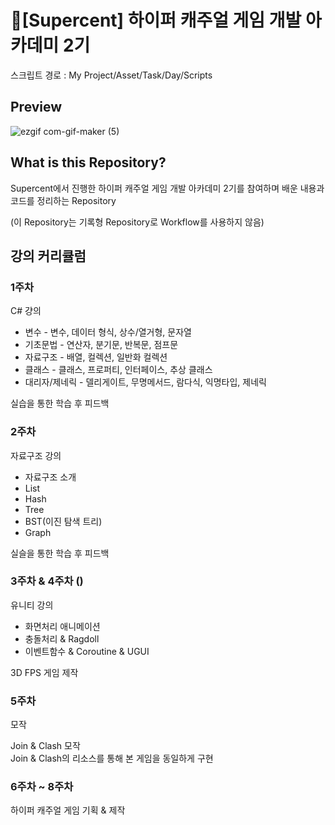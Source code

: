 # 💎[Supercent] 하이퍼 캐주얼 게임 개발 아카데미 2기
스크립트 경로 : My Project/Asset/Task/Day/Scripts

## Preview

![ezgif com-gif-maker (5)](https://user-images.githubusercontent.com/86705754/215335951-84bb1adc-ff78-4bf0-b97e-5e88da5774c0.gif)


## What is this Repository?

Supercent에서 진행한 하이퍼 캐주얼 게임 개발 아카데미 2기를 참여하며 배운 내용과 코드를 정리하는 Repository  

(이 Repository는 기록형 Repository로 Workflow를 사용하지 않음)



## 강의 커리큘럼

### 1주차
  
C# 걍의
  - 변수 - 변수, 데이터 형식, 상수/열거형, 문자열
  - 기초문법 - 연산자, 분기문, 반복문, 점프문
  - 자료구조 - 배열, 컬렉션, 일반화 컬렉션
  - 클래스 - 클래스, 프로퍼티, 인터페이스, 추상 클래스
  - 대리자/제네릭 - 델리게이트, 무명메서드, 람다식, 익명타입, 제네릭
  
실습을 통한 학습 후 피드백

### 2주차

자료구조 강의
  - 자료구조 소개
  - List
  - Hash
  - Tree
  - BST(이진 탐색 트리)
  - Graph
  
 실슬을 통한 학습 후 피드백

### 3주차 & 4주차 ()

유니티 강의
  - 화면처리 애니메이션
  - 충돌처리 & Ragdoll
  - 이벤트함수 & Coroutine & UGUI
  
3D FPS 게임 제작
  
### 5주차

모작  

Join & Clash 모작  
Join & Clash의 리소스를 통해 본 게임을 동일하게 구현
  
### 6주차 ~ 8주차

하이퍼 캐주얼 게임 기획 & 제작
  
  
  
  
  
  
  
  
  
  
